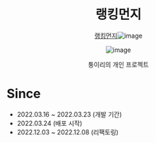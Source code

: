 <div align=center>

# **랭킹먼지**

[랭킹먼지](https://dust-rating.ga/)![image](https://user-images.githubusercontent.com/77133565/159823315-26e45fb8-accb-49e5-8de4-6097865b1f78.png)

![image](https://user-images.githubusercontent.com/77133565/159783161-5a270afd-f49f-4762-a0d0-bbb895daa2fb.png)

퉁이리의 개인 프로젝트

</div>

# Since

- 2022.03.16 ~ 2022.03.23 (개발 기간)
- 2022.03.24 (배포 시작)
- 2022.12.03 ~ 2022.12.08 (리팩토링)
